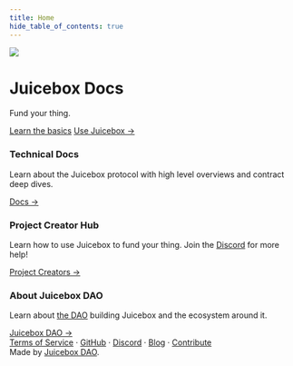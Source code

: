 ```yaml
--- 
title: Home
hide_table_of_contents: true
---
```


<div class="hero hero--secondary" >
  <div class="container">
    <div class="row" style={{maxWidth: "800px", margin: "auto"}}>
      <div class="col col--6">
        <img src="/img/apple.svg" className="apple"/>
      </div>
      <div class="col col--6">
        <h1 style={{fontSize: "3rem"}}>Juicebox Docs</h1>
        <p style={{fontSize: "2rem"}}>Fund your thing.</p>
        <a class="button button--primary" href="/user/" style={{marginBottom: "5px"}}>Learn the basics</a>
        <a class="button button--link" href="https://juicebox.money" style={{marginBottom: "5px"}}>Use Juicebox →</a>
      </div>
    </div>
  </div>
</div>

<style>{"\
  .apple{\
    max-height: 250px;\
  }\
  @media screen and (max-width: 997px) {\
    .apple{\
      display: none;\
    }\
  }\
"}</style>

<div class="container" style={{marginTop: "30px"}}>
  <div class="row">
    <div class="col col--4">
      <div class="card" style={{marginBottom: "30px"}}>
        <div class="card__header">
          <h3>Technical Docs</h3>
        </div>
        <div class="card__body">
          <p>
            Learn about the Juicebox protocol with high level overviews and contract deep dives.
          </p>
        </div>
        <div class="card__footer">
          <a class="button button--primary button--block" href="/dev">Docs →</a>
        </div>
      </div>
    </div>
    <div class="col col--4">
      <div class="card" style={{marginBottom: "30px"}}>
        <div class="card__header">
          <h3>Project Creator Hub</h3>
        </div>
        <div class="card__body">
          <p>
            Learn how to use Juicebox to fund your thing. Join 
            the <a href="https://discord.gg/juicebox">Discord</a> for more help!
          </p>
        </div>
        <div class="card__footer">
          <a class="button button--primary button--block" href="/user">Project Creators →</a>
        </div>
      </div>
    </div>
    <div class="col col--4">
      <div class="card" style={{marginBottom: "30px"}}>
        <div class="card__header">
          <h3>About Juicebox DAO</h3>
        </div>
        <div class="card__body">
          <p>
            Learn about <a href="https://juicebox.money/p/juicebox">the DAO</a> building
            Juicebox and the ecosystem around it.
          </p>
        </div>
        <div class="card__footer">
          <a class="button button--primary button--block" href="/dao">Juicebox DAO →</a>
        </div>
      </div>
    </div>
  </div>
</div>

<footer class="footer">
  <div class="container container--fluid">
    <div class="footer__links">
      <a class="footer__link-item" href="/tos">Terms of Service</a>
      <span class="footer__link-separator">&middot;</span>
      <a class="footer__link-item" href="https://github.com/jbx-protocol">GitHub</a>
      <span class="footer__link-separator">&middot;</span>
      <a class="footer__link-item" href="https://discord.gg/juicebox">Discord</a>
      <span class="footer__link-separator">&middot;</span>
      <a class="footer__link-item" href="/blog">Blog</a>
      <span class="footer__link-separator">&middot;</span>
      <a class="footer__link-item" href="/dao/contribute">Contribute</a>
    </div>
    <div>Made by <a href="https://juicebox.money/p/juicebox">Juicebox DAO</a>.</div>
  </div>
</footer>
